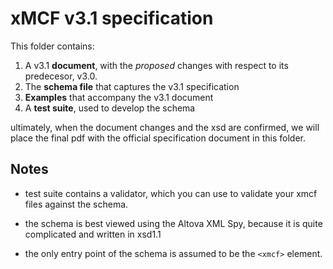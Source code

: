 # xMCF v3.1 specification

This folder contains:

1. A v3.1 **document**, with the *proposed* changes with respect to its predecesor, v3.0.
2. The **schema file** that captures the v3.1 specification 
3. **Examples** that accompany the v3.1 document
4. A **test suite**, used to develop the schema

ultimately, when the document changes and the xsd are confirmed, we will place the final pdf with the official specification document in this folder.

## Notes

* test suite contains a validator, which you can use to validate your xmcf files against the schema.

* the schema is best viewed using the Altova XML Spy, because it is quite complicated and written in xsd1.1

* the only entry point of the schema is assumed to be the `<xmcf>` element.
